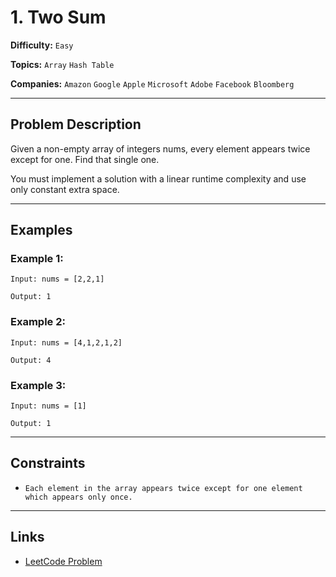 # 1. Two Sum

**Difficulty:** `Easy`

**Topics:** `Array` `Hash Table`

**Companies:** `Amazon` `Google` `Apple` `Microsoft` `Adobe` `Facebook` `Bloomberg`

---

## Problem Description

Given a non-empty array of integers nums, every element appears twice except for one. Find that single one.

You must implement a solution with a linear runtime complexity and use only constant extra space.

---

## Examples

### Example 1:

```
Input: nums = [2,2,1]

Output: 1
```

### Example 2:

```
Input: nums = [4,1,2,1,2]

Output: 4
```

### Example 3:

```
Input: nums = [1]

Output: 1
```

---

## Constraints
- `Each element in the array appears twice except for one element which appears only once.`

---

## Links

- [LeetCode Problem](https://leetcode.com/problems/single-number/)